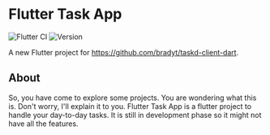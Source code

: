 # Flutter Task App

![Flutter CI](https://github.com/sauravk7077/flutter_task_app/workflows/Flutter%20CI/badge.svg)
![Version](https://img.shields.io/badge/Version-0.0.0-blue)

A new Flutter project for https://github.com/bradyt/taskd-client-dart.

## About
So, you have come to explore some projects. You are wondering what this is. Don't worry, I'll explain it to you. Flutter Task App is a flutter project to handle your day-to-day tasks. It is still in development phase so it might not have all the features. 
